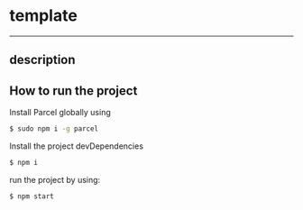 # template
---

## description


## How to run the project
Install Parcel globally using
```bash
$ sudo npm i -g parcel
```

Install the project devDependencies
```bash
$ npm i
```

run the project by using:
```bash
$ npm start
```
